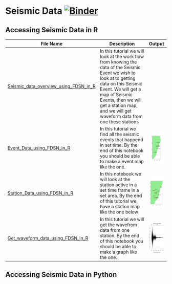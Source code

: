 # Seismic Data [![Binder](https://mybinder.org/badge_logo.svg)](https://mybinder.org/v2/gh/JenLowe/data_tutorials/master)
## Accessing Seismic Data in R ## 

|File Name                     | Description  | Output|
|----------------------------- | -------------|---------------------------------------|
|[Seismic_data_overview_using_FDSN_in_R](R/Seismic_data_overview_using_FDSN_in_R.ipynb) | In this tutorial we will look at the work flow from knowing the data of the Seismic Event we wish to look at to getting data on this Seismic Event. We will get a map of Seismic Events, then we will get a station map, and we will get waveform data from one these stations | |
|[Event_Data_using_FDSN_in_R](R/Event_Data_using_FDSN_in_R.ipynb) |In this tutorial we find all the seismic events that happend in set time. By the end of this notebook you should be able to make a event map like the one.| <img src="R/event.png" height="100" width="100"> |
|[Station_Data_using_FDSN_in_R](R/Station_Data_using_FDSN_in_R.ipynb) |In this notebook we will look at the station active in a set time frame in a set area. By the end of this tutorial we have a station map like the one below | <img src="R/station.png" height="100" width="100"> |
|[Get_waveform_data_using_FDSN_in_R](R/Get_waveform_data_using_FDSN_in_R.ipynb)|In this tutorial we will get the wavefrom data from one station. By the end of this notebook you should be able to make a graph like the one. |<img src="R/waveform.png" height="100" width="100">|


## Accessing Seismic Data in Python ## 
